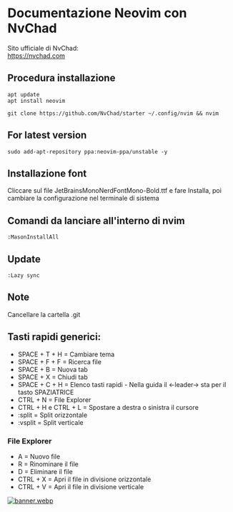 # Documentazione Neovim con NvChad
Sito ufficiale di NvChad:  
https://nvchad.com

## Procedura installazione
```
apt update
apt install neovim
```
```
git clone https://github.com/NvChad/starter ~/.config/nvim && nvim
```

## For latest version
```
sudo add-apt-repository ppa:neovim-ppa/unstable -y

```

## Installazione font
Cliccare sul file JetBrainsMonoNerdFontMono-Bold.ttf e fare Installa, poi cambiare la configurazione
nel terminale di sistema

## Comandi da lanciare all'interno di nvim
```
:MasonInstallAll
```

## Update
```
:Lazy sync
```

## Note
Cancellare la cartella .git

## Tasti rapidi generici:

- SPACE + T + H = Cambiare tema
- SPACE + F + F = Ricerca file
- SPACE + B = Nuova tab
- SPACE + X = Chiudi tab
- SPACE + C + H = Elenco tasti rapidi - Nella guida il <-leader-> sta per il tasto SPAZIATRICE
- CTRL + N = File Explorer
- CTRL + H e CTRL + L = Spostare a destra o sinistra il cursore
- :split = Split orizzontale
- :vsplit = Split verticale
### File Explorer
- A = Nuovo file
- R = Rinominare il file
- D = Eliminare il file
- CTRL + X = Apri il file in divisione orizzontale
- CTRL + V = Apri il file in divisione verticale

[![banner.webp](https://i.postimg.cc/tJR88Byp/banner.webp)](https://postimg.cc/7GcB2MfW)
